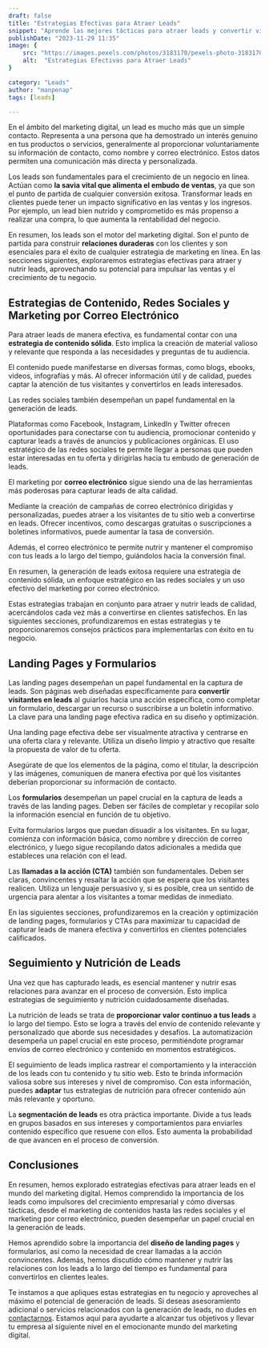 ```yaml
---
draft: false
title: "Estrategias Efectivas para Atraer Leads"
snippet: "Aprende las mejores tácticas para atraer leads y convertir visitantes en clientes potenciales. Aprende cómo generar más oportunidades de venta."
publishDate: "2023-11-29 11:35"
image: {
    src: "https://images.pexels.com/photos/3183170/pexels-photo-3183170.jpeg?auto=compress&cs=tinysrgb&w=1260&h=750&dpr=1",
    alt:  "Estrategias Efectivas para Atraer Leads"
}

category: "Leads"
author: "manpenap"
tags: [leads]

---
```


En el ámbito del marketing digital, un lead es mucho más que un simple contacto. Representa a una persona que ha demostrado un interés genuino en tus productos o servicios, generalmente al proporcionar voluntariamente su información de contacto, como nombre y correo electrónico. Estos datos permiten una comunicación más directa y personalizada.

Los leads son fundamentales para el crecimiento de un negocio en línea. Actúan como **la savia vital que alimenta el embudo de ventas**, ya que son el punto de partida de cualquier conversión exitosa. Transformar leads en clientes puede tener un impacto significativo en las ventas y los ingresos. Por ejemplo, un lead bien nutrido y comprometido es más propenso a realizar una compra, lo que aumenta la rentabilidad del negocio.

En resumen, los leads son el motor del marketing digital. Son el punto de partida para construir **relaciones duraderas** con los clientes y son esenciales para el éxito de cualquier estrategia de marketing en línea. En las secciones siguientes, exploraremos estrategias efectivas para atraer y nutrir leads, aprovechando su potencial para impulsar las ventas y el crecimiento de tu negocio.

## Estrategias de Contenido, Redes Sociales y Marketing por Correo Electrónico

Para atraer leads de manera efectiva, es fundamental contar con una **estrategia de contenido sólida**. Esto implica la creación de material valioso y relevante que responda a las necesidades y preguntas de tu audiencia. 

El contenido puede manifestarse en diversas formas, como blogs, ebooks, videos, infografías y más. Al ofrecer información útil y de calidad, puedes captar la atención de tus visitantes y convertirlos en leads interesados.

Las redes sociales también desempeñan un papel fundamental en la generación de leads. 

Plataformas como Facebook, Instagram, LinkedIn y Twitter ofrecen oportunidades para conectarse con tu audiencia, promocionar contenido y capturar leads a través de anuncios y publicaciones orgánicas. El uso estratégico de las redes sociales te permite llegar a personas que pueden estar interesadas en tu oferta y dirigirlas hacia tu embudo de generación de leads.

El marketing por **correo electrónico** sigue siendo una de las herramientas más poderosas para capturar leads de alta calidad. 

Mediante la creación de campañas de correo electrónico dirigidas y personalizadas, puedes atraer a los visitantes de tu sitio web a convertirse en leads. Ofrecer incentivos, como descargas gratuitas o suscripciones a boletines informativos, puede aumentar la tasa de conversión. 

Además, el correo electrónico te permite nutrir y mantener el compromiso con tus leads a lo largo del tiempo, guiándolos hacia la conversión final.

En resumen, la generación de leads exitosa requiere una estrategia de contenido sólida, un enfoque estratégico en las redes sociales y un uso efectivo del marketing por correo electrónico. 

Estas estrategias trabajan en conjunto para atraer y nutrir leads de calidad, acercándolos cada vez más a convertirse en clientes satisfechos. En las siguientes secciones, profundizaremos en estas estrategias y te proporcionaremos consejos prácticos para implementarlas con éxito en tu negocio.

## Landing Pages y Formularios

Las landing pages desempeñan un papel fundamental en la captura de leads. Son páginas web diseñadas específicamente para **convertir visitantes en leads** al guiarlos hacia una acción específica, como completar un formulario, descargar un recurso o suscribirse a un boletín informativo. La clave para una landing page efectiva radica en su diseño y optimización.

Una landing page efectiva debe ser visualmente atractiva y centrarse en una oferta clara y relevante. Utiliza un diseño limpio y atractivo que resalte la propuesta de valor de tu oferta. 

Asegúrate de que los elementos de la página, como el titular, la descripción y las imágenes, comuniquen de manera efectiva por qué los visitantes deberían proporcionar su información de contacto.

Los **formularios** desempeñan un papel crucial en la captura de leads a través de las landing pages. Deben ser fáciles de completar y recopilar solo la información esencial en función de tu objetivo. 

Evita formularios largos que puedan disuadir a los visitantes. En su lugar, comienza con información básica, como nombre y dirección de correo electrónico, y luego sigue recopilando datos adicionales a medida que estableces una relación con el lead.

Las **llamadas a la acción (CTA)** también son fundamentales. Deben ser claras, convincentes y resaltar la acción que se espera que los visitantes realicen. Utiliza un lenguaje persuasivo y, si es posible, crea un sentido de urgencia para alentar a los visitantes a tomar medidas de inmediato.

En las siguientes secciones, profundizaremos en la creación y optimización de landing pages, formularios y CTAs para maximizar tu capacidad de capturar leads de manera efectiva y convertirlos en clientes potenciales calificados.

## Seguimiento y Nutrición de Leads

Una vez que has capturado leads, es esencial mantener y nutrir esas relaciones para avanzar en el proceso de conversión. Esto implica estrategias de seguimiento y nutrición cuidadosamente diseñadas.

La nutrición de leads se trata de **proporcionar valor continuo a tus leads** a lo largo del tiempo. Esto se logra a través del envío de contenido relevante y personalizado que aborde sus necesidades y desafíos. La automatización desempeña un papel crucial en este proceso, permitiéndote programar envíos de correo electrónico y contenido en momentos estratégicos.

El seguimiento de leads implica rastrear el comportamiento y la interacción de los leads con tu contenido y tu sitio web. Esto te brinda información valiosa sobre sus intereses y nivel de compromiso. Con esta información, puedes **adaptar** tus estrategias de nutrición para ofrecer contenido aún más relevante y oportuno.

La **segmentación de leads** es otra práctica importante. Divide a tus leads en grupos basados en sus intereses y comportamientos para enviarles contenido específico que resuene con ellos. Esto aumenta la probabilidad de que avancen en el proceso de conversión.


## Conclusiones

En resumen, hemos explorado estrategias efectivas para atraer leads en el mundo del marketing digital. Hemos comprendido la importancia de los leads como impulsores del crecimiento empresarial y cómo diversas tácticas, desde el marketing de contenidos hasta las redes sociales y el marketing por correo electrónico, pueden desempeñar un papel crucial en la generación de leads.

Hemos aprendido sobre la importancia del **diseño de landing pages** y formularios, así como la necesidad de crear llamadas a la acción convincentes. Además, hemos discutido cómo mantener y nutrir las relaciones con los leads a lo largo del tiempo es fundamental para convertirlos en clientes leales.

Te instamos a que apliques estas estrategias en tu negocio y aproveches al máximo el potencial de generación de leads. Si deseas asesoramiento adicional o servicios relacionados con la generación de leads, no dudes en [contactarnos](https://clicexitoso.info/contacto). Estamos aquí para ayudarte a alcanzar tus objetivos y llevar tu empresa al siguiente nivel en el emocionante mundo del marketing digital.
